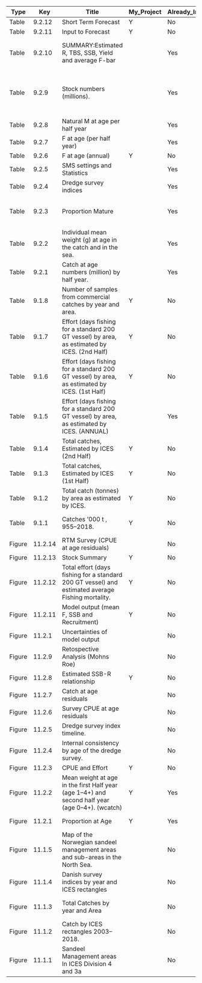 |Type|Key|Title|My_Project|Already_In_TAF|To_go_in_TAF|Comments|Utilities|Util_Author|
|---|---|---|---|---|---|---|---|---|
|Table|9.2.12|Short Term Forecast|Y|No|Yes||NA|NA|
|Table|9.2.11|Input to Forecast|Y|No|Yes||NA|NA|
|Table|9.2.10|SUMMARY:Estimated R, TBS,  SSB, Yield and average F-bar||Yes|Yes|“summary” Numbers are different|NA|NA|
|Table|9.2.9|Stock numbers (millions). ||Yes|Yes|Small difference in numbers (eg. Last row) “natage”|NA|NA|
|Table|9.2.8|Natural M at age per half year||Yes|Yes||NA|NA|
|Table|9.2.7|F at age (per half year)||Yes|Yes|“fatage”|NA|NA|
|Table|9.2.6|F at age (annual)|Y|No|Yes||NA|NA|
|Table|9.2.5|SMS settings and Statistics||Yes|Yes||NA|NA|
|Table|9.2.4|Dredge survey indices||Yes|Yes|“survey”|NA|NA|
|Table|9.2.3|Proportion Mature||Yes|Yes|In HAWG report, only up to 2016|NA|NA|
|Table|9.2.2|Individual mean weight (g) at age in the catch and in the sea.||Yes|Yes|“wcatch”|NA|NA|
|Table|9.2.1|Catch at age numbers (million) by half year.||Yes|Yes||NA|NA|
|Table|9.1.8|Number of samples from  commercial catches  by year and area.|Y|No|Yes||NA|NA|
|Table|9.1.7|Effort (days fishing for a standard  200 GT vessel) by  area, as estimated by ICES. (2nd Half)|Y|No|Yes||NA|NA|
|Table|9.1.6|Effort (days fishing for a standard  200 GT vessel) by  area, as estimated by ICES. (1st Half)|Y|No|Yes||NA|NA|
|Table|9.1.5|Effort (days fishing for a standard  200 GT vessel) by  area, as estimated by ICES. (ANNUAL)||Yes|Yes||NA|NA|
|Table|9.1.4|Total catches, Estimated by ICES (2nd Half)|Y|No|Yes||NA|NA|
|Table|9.1.3|Total catches, Estimated by ICES (1st Half)|Y|No|Yes||NA|NA|
|Table|9.1.2|Total catch (tonnes) by area  as estimated by ICES. |Y|No|Yes||NA|NA|
|Table|9.1.1|Catches ’000 t , 955–2018.|Y|No|Maybe|Problem with title in report?|NA|NA|
|Figure|11.2.14|RTM Survey (CPUE at age residuals)||No|Yes||NA|NA|
|Figure|11.2.13|Stock Summary|Y|No|Yes||NA|NA|
|Figure|11.2.12|Total effort (days fishing for a  standard 200 GT vessel) and estimated average Fishing mortality.|Y|No|Yes||NA|NA|
|Figure|11.2.11|Model output (mean F, SSB and  Recruitment) |Y|No|Yes||NA|NA|
|Figure|11.2.1|Uncertainties of model output ||No|Yes||NA|NA|
|Figure|11.2.9|Retospective Analysis (Mohns Roe)||No|Yes||NA|NA|
|Figure|11.2.8|Estimated SSB-R relationship|Y|No|Yes||NA|NA|
|Figure|11.2.7|Catch at age residuals ||No|Yes||NA|NA|
|Figure|11.2.6|Survey CPUE at age residuals||No|Yes||NA|NA|
|Figure|11.2.5|Dredge survey index timeline.||No|Maybe||NA|NA|
|Figure|11.2.4|Internal consistency by age of the dredge  survey.||No|Maybe||NA|NA|
|Figure|11.2.3|CPUE and Effort|Y|No|Yes||NA|NA|
|Figure|11.2.2|Mean weight at age in the first Half year (age 1–4+) and  second half year (age 0–4+). (wcatch)|Y|Yes|Yes|Legend missing|NA|NA|
|Figure|11.2.1|Proportion at Age|Y|Yes|Yes|Legend missing|NA|NA|
|Figure|11.1.5|Map of the Norwegian sandeel management areas and sub-areas in the North Sea.||No|No||NA|NA|
|Figure|11.1.4|Danish survey indices by year  and ICES rectangles||No|Maybe||NA|NA|
|Figure|11.1.3|Total Catches by year and Area||No|Maybe|Involves other stocks|NA|NA|
|Figure|11.1.2|Catch by ICES rectangles 2003–2018.||No|Maybe||NA|NA|
|Figure|11.1.1|Sandeel Management areas In ICES Division 4 and 3a||No|No||NA|NA|
